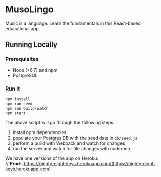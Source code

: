 # MusoLingo 

Music is a language. Learn the fundamentals in this React-based educational app.

## Running Locally

### Prerequisites
- Node (>6.7) and npm
- PostgreSQL

### Run It

```sh
npm install
npm run seed
npm run build-watch
npm start
```

The above script will go through the following steps:
1. install npm dependencies
1. populate your Postgres DB with the seed data in `db/seed.js`
1. perform a build with Webpack and watch for changes
1. run the server and watch for file changes with nodemon

We have one versions of the app on Heroku:  
// **Prod**: [https://eighty-eight-keys.herokuapp.com](https://eighty-eight-keys.herokuapp.com) 
